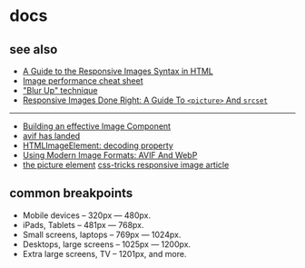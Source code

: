 # docs

## see also
* [A Guide to the Responsive Images Syntax in HTML](https://css-tricks.com/a-guide-to-the-responsive-images-syntax-in-html/#using-srcset)
* [Image performance cheat sheet](https://twitter.com/Steve8708/status/1506281613746917394)
* ["Blur Up" technique](https://css-tricks.com/the-blur-up-technique-for-loading-background-images/)
* [Responsive Images Done Right: A Guide To `<picture>` And `srcset`](https://www.smashingmagazine.com/2014/05/responsive-images-done-right-guide-picture-srcset/)

----

* [Building an effective Image Component](https://developer.chrome.com/blog/image-component/)
* [avif has landed](https://jakearchibald.com/2020/avif-has-landed/)
* [HTMLImageElement: decoding property](https://developer.mozilla.org/en-US/docs/Web/API/HTMLImageElement/decoding)
* [Using Modern Image Formats: AVIF And WebP](https://www.smashingmagazine.com/2021/09/modern-image-formats-avif-webp/)
* [the picture element](https://www.smashingmagazine.com/2021/09/modern-image-formats-avif-webp/#progressive-enhancement)
[css-tricks responsive image article](https://css-tricks.com/a-guide-to-the-responsive-images-syntax-in-html/)


## common breakpoints

* Mobile devices – 320px — 480px.
* iPads, Tablets – 481px — 768px.
* Small screens, laptops – 769px — 1024px.
* Desktops, large screens – 1025px — 1200px.
* Extra large screens, TV – 1201px, and more.
